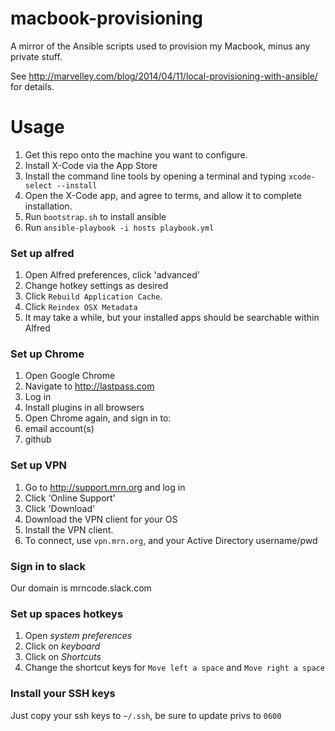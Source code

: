 macbook-provisioning
====================

A mirror of the Ansible scripts used to provision my Macbook, minus any private stuff.

See http://marvelley.com/blog/2014/04/11/local-provisioning-with-ansible/ for details.

# Usage

1. Get this repo onto the machine you want to configure.
2. Install X-Code via the App Store
3. Install the command line tools by opening a terminal and typing `xcode-select --install`
4. Open the X-Code app, and agree to terms, and allow it to complete installation.
5. Run `bootstrap.sh` to install ansible
6. Run `ansible-playbook -i hosts playbook.yml`

### Set up alfred

1. Open Alfred preferences, click 'advanced'
1. Change hotkey settings as desired
1. Click `Rebuild Application Cache`.
1. Click `Reindex OSX Metadata`
1. It may take a  while, but your installed apps should be searchable within Alfred

### Set up Chrome

1. Open Google Chrome
1. Navigate to http://lastpass.com
1. Log in
1. Install plugins in all browsers
1. Open Chrome again, and sign in to:
  1. email account(s)
  1. github

### Set up VPN
1. Go to http://support.mrn.org and log in
1. Click 'Online Support'
1. Click 'Download'
1. Download the VPN client for your OS
1. Install the VPN client.
1. To connect, use `vpn.mrn.org`, and your Active Directory username/pwd

### Sign in to slack
Our domain is mrncode.slack.com

### Set up spaces hotkeys
1. Open *system preferences*
1. Click on *keyboard*
1. Click on *Shortcuts*
1. Change the shortcut keys for `Move left a space` and `Move right a space`

### Install your SSH keys
Just copy your ssh keys to `~/.ssh`, be sure to update privs to `0600`
